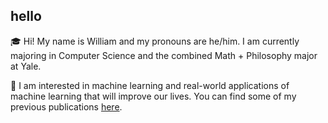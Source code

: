 ## hello

🎓 Hi! My name is William and my pronouns are he/him. I am currently majoring in Computer Science and the combined Math + Philosophy major at Yale. 

🧪 I am interested in machine learning and real-world applications of machine learning that will improve our lives. You can find some of my previous publications [here](https://scholar.google.com/citations?user=TR-Qug0AAAAJ&hl=en).
